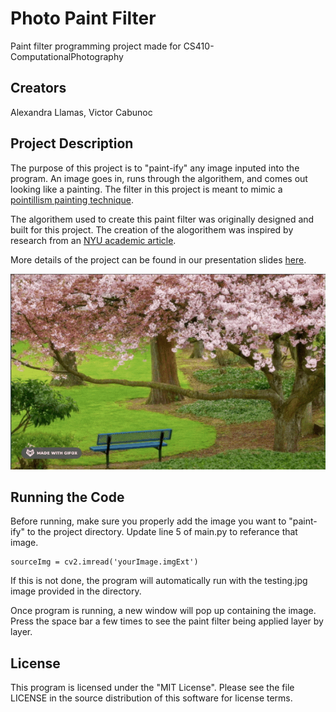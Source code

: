 # Photo Paint Filter
Paint filter programming project made for CS410-ComputationalPhotography

## Creators
Alexandra Llamas, Victor Cabunoc

## Project Description
The purpose of this project is to "paint-ify" any image inputed into the program. An image goes in, runs through the algorithem, and comes out looking like a painting. The filter in this project is meant to mimic a [pointillism painting technique](https://en.wikipedia.org/wiki/Pointillism).

The algorithem used to create this paint filter was originally designed and built for this project. The creation of the alogorithem was inspired by research from an [NYU academic article](https://www.mrl.nyu.edu/publications/painterly98/hertzmann-siggraph98.pdf).

More details of the project can be found in our presentation slides [here](https://docs.google.com/presentation/d/e/2PACX-1vRfP7LQ6wCQURrrOj1DBEXZB11P9NosAy_BzbMuIBd9FL1vWTB3wTARsHWJvEKuLFB8CdTkKrlm6iIx/pub?start=false&loop=false&delayms=3000&slide=id.g5af439a97a_3_18).

![Photo Paint Filter Demo](demo.gif)

## Running the Code
Before running, make sure you properly add the image you want to "paint-ify" to the project directory. Update line 5 of main.py to referance that image.

```
sourceImg = cv2.imread('yourImage.imgExt')
```
If this is not done, the program will automatically run with the testing.jpg image provided in the directory.

Once program is running, a new window will pop up containing the image. Press the space bar a few times to see the paint filter being applied layer by layer.

## License
This program is licensed under the "MIT License". Please see the file LICENSE in the source distribution of this software for license terms.
